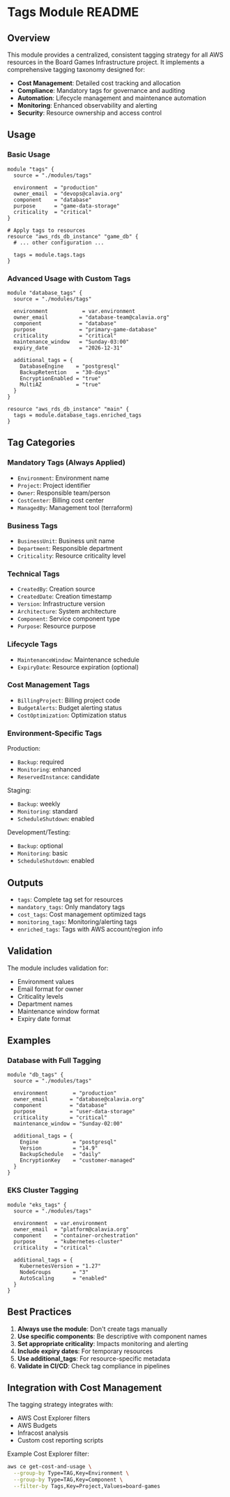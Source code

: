 # Tags Module README

## Overview

This module provides a centralized, consistent tagging strategy for all AWS resources in the Board Games Infrastructure project. It implements a comprehensive tagging taxonomy designed for:

- **Cost Management**: Detailed cost tracking and allocation
- **Compliance**: Mandatory tags for governance and auditing  
- **Automation**: Lifecycle management and maintenance automation
- **Monitoring**: Enhanced observability and alerting
- **Security**: Resource ownership and access control

## Usage

### Basic Usage

```hcl
module "tags" {
  source = "./modules/tags"
  
  environment  = "production"
  owner_email  = "devops@calavia.org"
  component    = "database"
  purpose      = "game-data-storage"
  criticality  = "critical"
}

# Apply tags to resources
resource "aws_rds_db_instance" "game_db" {
  # ... other configuration ...
  
  tags = module.tags.tags
}
```

### Advanced Usage with Custom Tags

```hcl
module "database_tags" {
  source = "./modules/tags"
  
  environment           = var.environment
  owner_email          = "database-team@calavia.org"
  component            = "database"
  purpose              = "primary-game-database"
  criticality          = "critical"
  maintenance_window   = "Sunday-03:00"
  expiry_date          = "2026-12-31"
  
  additional_tags = {
    DatabaseEngine    = "postgresql"
    BackupRetention   = "30-days"
    EncryptionEnabled = "true"
    MultiAZ           = "true"
  }
}

resource "aws_rds_db_instance" "main" {
  tags = module.database_tags.enriched_tags
}
```

## Tag Categories

### Mandatory Tags (Always Applied)
- `Environment`: Environment name
- `Project`: Project identifier  
- `Owner`: Responsible team/person
- `CostCenter`: Billing cost center
- `ManagedBy`: Management tool (terraform)

### Business Tags
- `BusinessUnit`: Business unit name
- `Department`: Responsible department
- `Criticality`: Resource criticality level

### Technical Tags  
- `CreatedBy`: Creation source
- `CreatedDate`: Creation timestamp
- `Version`: Infrastructure version
- `Architecture`: System architecture
- `Component`: Service component type
- `Purpose`: Resource purpose

### Lifecycle Tags
- `MaintenanceWindow`: Maintenance schedule
- `ExpiryDate`: Resource expiration (optional)

### Cost Management Tags
- `BillingProject`: Billing project code
- `BudgetAlerts`: Budget alerting status
- `CostOptimization`: Optimization status

### Environment-Specific Tags
Production:
- `Backup`: required
- `Monitoring`: enhanced  
- `ReservedInstance`: candidate

Staging:
- `Backup`: weekly
- `Monitoring`: standard
- `ScheduleShutdown`: enabled

Development/Testing:
- `Backup`: optional
- `Monitoring`: basic
- `ScheduleShutdown`: enabled

## Outputs

- `tags`: Complete tag set for resources
- `mandatory_tags`: Only mandatory tags
- `cost_tags`: Cost management optimized tags
- `monitoring_tags`: Monitoring/alerting tags
- `enriched_tags`: Tags with AWS account/region info

## Validation

The module includes validation for:
- Environment values
- Email format for owner
- Criticality levels
- Department names
- Maintenance window format
- Expiry date format

## Examples

### Database with Full Tagging
```hcl
module "db_tags" {
  source = "./modules/tags"
  
  environment        = "production"
  owner_email       = "database@calavia.org"
  component         = "database"
  purpose           = "user-data-storage"
  criticality       = "critical"
  maintenance_window = "Sunday-02:00"
  
  additional_tags = {
    Engine           = "postgresql"
    Version          = "14.9"
    BackupSchedule   = "daily"
    EncryptionKey    = "customer-managed"
  }
}
```

### EKS Cluster Tagging
```hcl
module "eks_tags" {
  source = "./modules/tags"
  
  environment  = var.environment
  owner_email  = "platform@calavia.org"
  component    = "container-orchestration"
  purpose      = "kubernetes-cluster"
  criticality  = "critical"
  
  additional_tags = {
    KubernetesVersion = "1.27"
    NodeGroups       = "3"
    AutoScaling      = "enabled"
  }
}
```

## Best Practices

1. **Always use the module**: Don't create tags manually
2. **Use specific components**: Be descriptive with component names
3. **Set appropriate criticality**: Impacts monitoring and alerting
4. **Include expiry dates**: For temporary resources
5. **Use additional_tags**: For resource-specific metadata
6. **Validate in CI/CD**: Check tag compliance in pipelines

## Integration with Cost Management

The tagging strategy integrates with:
- AWS Cost Explorer filters
- AWS Budgets
- Infracost analysis
- Custom cost reporting scripts

Example Cost Explorer filter:
```bash
aws ce get-cost-and-usage \
  --group-by Type=TAG,Key=Environment \
  --group-by Type=TAG,Key=Component \
  --filter-by Tags,Key=Project,Values=board-games
```
